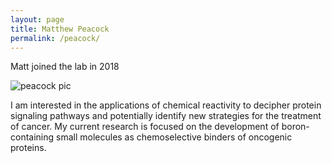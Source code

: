 ```yaml
---
layout: page
title: Matthew Peacock
permalink: /peacock/
---
```

Matt joined the lab in 2018

![peacock pic](../img/peacock.jpg)

I am interested in the applications of chemical reactivity to decipher protein signaling pathways and potentially identify new strategies for the treatment of cancer. My current research is focused on the development of boron-containing small molecules as chemoselective binders of oncogenic proteins.
